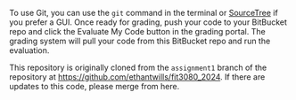 To use Git, you can use the `git` command in the terminal or [SourceTree](https://www.sourcetreeapp.com/) if you prefer a GUI. Once ready for grading, push your code to your BitBucket repo and click the Evaluate My Code button in the grading portal. The grading system will pull your code from this BitBucket repo and run the evaluation.

This repository is originally cloned from the `assignment1` branch of the repository at <https://github.com/ethantwills/fit3080_2024>. If there are updates to this code, please merge from here.
